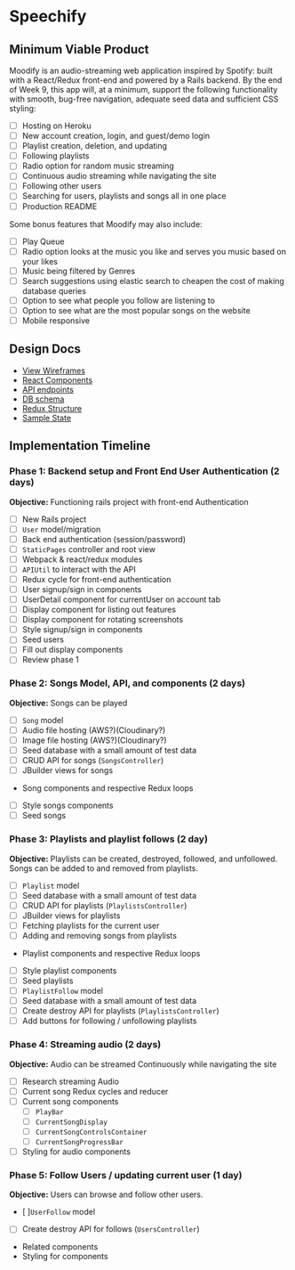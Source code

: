 # Speechify


## Minimum Viable Product

Moodify is an audio-streaming web application inspired by Spotify: built with a React/Redux front-end and powered by a Rails backend.  By the end of Week 9, this app will, at a minimum, support the following functionality with smooth, bug-free navigation, adequate seed data and sufficient CSS styling:

- [ ] Hosting on Heroku
- [ ] New account creation, login, and guest/demo login
- [ ] Playlist creation, deletion, and updating
- [ ] Following playlists
- [ ] Radio option for random music streaming
- [ ] Continuous audio streaming while navigating the site
- [ ] Following other users
- [ ] Searching for users, playlists and songs all in one place
- [ ] Production README

Some bonus features that Moodify may also include:

- [ ] Play Queue
- [ ] Radio option looks at the music you like and serves you music based on your likes
- [ ] Music being filtered by Genres
- [ ] Search suggestions using elastic search to cheapen the cost of making database queries
- [ ] Option to see what people you follow are listening to
- [ ] Option to see what are the most popular songs on the website
- [ ] Mobile responsive

## Design Docs
* [View Wireframes][wireframes]
* [React Components][components]
* [API endpoints][api-endpoints]
* [DB schema][schema]
* [Redux Structure][redux-structure]
* [Sample State][sample-state]

[wireframes]: wireframes
[components]: component-heirarchy.md
[redux-structure]: redux-structure.md
[sample-state]: sample-state.md
[api-endpoints]: api-endpoints.md
[schema]: schema.md

## Implementation Timeline

### Phase 1: Backend setup and Front End User Authentication (2 days)

**Objective:** Functioning rails project with front-end Authentication

- [ ] New Rails project
- [ ] `User` model/migration
- [ ] Back end authentication (session/password)
- [ ] `StaticPages` controller and root view
- [ ] Webpack & react/redux modules
- [ ] `APIUtil` to interact with the API
- [ ] Redux cycle for front-end authentication
- [ ] User signup/sign in components
- [ ] UserDetail component for currentUser on account tab
- [ ] Display component for listing out features
- [ ] Display component for rotating screenshots
- [ ] Style signup/sign in components
- [ ] Seed users
- [ ] Fill out display components
- [ ] Review phase 1

### Phase 2: Songs Model, API, and components (2 days)

**Objective:** Songs can be played

- [ ] `Song` model
- [ ] Audio file hosting (AWS?)(Cloudinary?)
- [ ] Image file hosting (AWS?)(Cloudinary?)
- [ ] Seed database with a small amount of test data
- [ ] CRUD API for songs (`SongsController`)
- [ ] JBuilder views for songs
- Song components and respective Redux loops
- [ ] Style songs components
- [ ] Seed songs

### Phase 3: Playlists and playlist follows (2 day)

**Objective:** Playlists can be created, destroyed, followed, and unfollowed. Songs can be added to and removed from playlists.

- [ ] `Playlist` model
- [ ] Seed database with a small amount of test data
- [ ] CRUD API for playlists (`PlaylistsController`)
- [ ] JBuilder views for playlists
- [ ] Fetching playlists for the current user
- [ ] Adding and removing songs from playlists
- Playlist components and respective Redux loops
- [ ] Style playlist components
- [ ] Seed playlists
- [ ] `PlaylistFollow` model
- [ ] Seed database with a small amount of test data
- [ ] Create destroy API for playlists (`PlaylistsController`)
- [ ] Add buttons for following / unfollowing playlists

### Phase 4: Streaming audio (2 days)

**Objective:** Audio can be streamed Continuously while navigating the site
- [ ] Research streaming Audio
- [ ] Current song Redux cycles and reducer
- [ ] Current song components
  - [ ] `PlayBar`
  - [ ] `CurrentSongDisplay`
  - [ ] `CurrentSongControlsContainer`
  - [ ] `CurrentSongProgressBar`
- [ ] Styling for audio components

### Phase 5: Follow Users / updating current user (1 day)

**Objective:** Users can browse and follow other users.

- [ ]`UserFollow` model
- [ ] Create destroy API for follows (`UsersController`)
- Related components
- Styling for components
